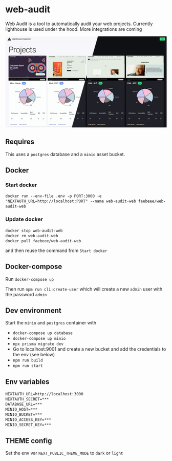 # web-audit
Web Audit is a tool to automatically audit your web projects. Currently lighthouse is used under the hood.
More integrations are coming

![Overview](./doc/overview.png)

## Requires
This uses a `postgres` database and a `minio` asset bucket.

## Docker

### Start docker
```shell
docker run --env-file .env -p PORT:3000 -e "NEXTAUTH_URL=http://localhost:PORT" --name web-audit-web faebeee/web-audit-web
```

### Update docker
```shell
docker stop web-audit-web
docker rm web-audit-web
docker pull faebeee/web-audit-web
```
and then reuse the command from `Start docker`

## Docker-compose
Run `docker-compose up`

Then run `npm run cli:create-user` which will create a new `admin` user with the password `admin`


## Dev environment
Start the `minio` and `postgres` container with

- `docker-compose up database`
- `docker-compose up minio`
- `npx prisma migrate dev`
- Go to localhost:9001 and create a new bucket and add the credentials to the env (see below)
- `npm run build`
- `npm run start`

## Env variables

```dotenv
NEXTAUTH_URL=http://localhost:3000
NEXTAUTH_SECRET=***
DATABASE_URL=***
MINIO_HOST=***
MINIO_BUCKET=***
MINIO_ACCESS_KEY=***
MINIO_SECRET_KEY=***
```

## THEME config
Set the env var `NEXT_PUBLIC_THEME_MODE` to `dark` or `light`
